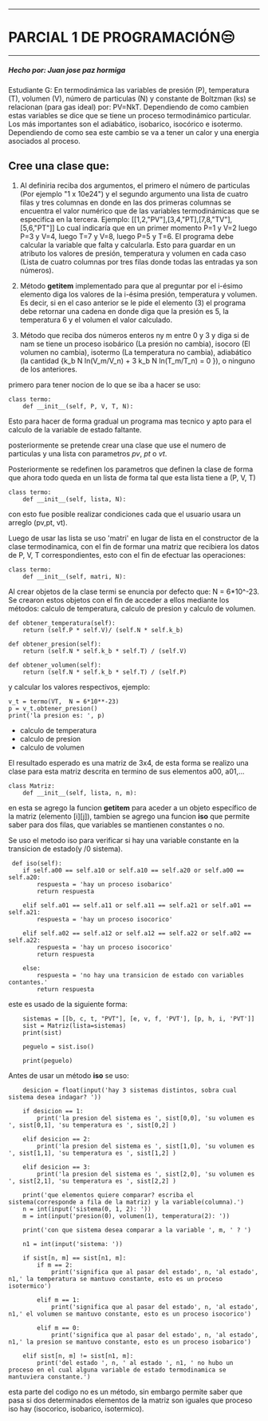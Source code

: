 

------------

# PARCIAL 1 DE PROGRAMACIÓN😒

------------
##### Hecho por: *Juan jose paz hormiga*

Estudiante G: En termodinámica las variables de presión (P), temperatura (T), volumen (V),
número de particulas (N) y constante de Boltzman (ks) se relacionan (para gas ideal) por:
PV=NkT. Dependiendo de como cambien estas variables
se dice que se tiene un proceso termodinámico particular. Los más importantes son el
adiabático, isobarico, isocórico e isotermo. Dependiendo de como sea este cambio se va
a tener un calor y una energia asociados al proceso. 
   
## Cree una clase que:
1. Al definiria reciba dos argumentos, el primero el número de particulas (Por ejemplo "1
x 10e24") y el segundo argumento una lista de cuatro filas y tres columnas en donde en
las dos primeras columnas se encuentra el valor numérico que de las variables termodinámicas que se especifica en la tercera.
     Ejemplo:
      [[1,2,"PV"],[3,4,"PT],[7,8,"TV"],[5,6,"PT"]] Lo cual indicaría que en un primer momento P=1 y V=2 luego P=3 y V=4, luego T=7 
      y V=8, luego P=5 y T=6.
	El programa debe calcular la variable que falta y calcularla. Esto para guardar en un atributo los valores de  presión, temperatura
      y volumen en cada caso (Lista de cuatro columnas por tres filas donde todas las entradas ya son números).

2. Método __getitem__ implementado para que al preguntar por el i-ésimo elemento diga  los valores de la i-ésima presión, temperatura
    y volumen. Es decir, si en el caso anterior se le pide el elemento (3) el programa debe retornar una cadena en donde diga que la presión es 5,
    la temperatura 6 y el volumen el valor calculado.

3. Método que reciba dos números enteros ny m entre 0 y 3 y diga si de nam se tiene un proceso isobárico (La presión no cambia), isocoro (El volumen no cambia), 
    isotermo (La temperatura no cambia), adiabático (la cantidad {k_b N ln(V_m/V_n)  +  3 k_b N ln(T_m/T_n)  =  0  }), o ninguno de los anteriores.

primero para tener nocion de lo que se iba a hacer se uso:

	class termo:
    	def __init__(self, P, V, T, N):

Esto para hacer de forma gradual un programa mas tecnico y apto para el calculo de la variable
de estado faltante.

posteriormente se pretende crear una clase que use el numero de particulas y una lista con parametros *pv*, *pt* o *vt*.

Posteriormente se redefinen los parametros que definen la clase de forma que ahora todo queda en un lista de forma tal que esta lista tiene a (P, V, T)

	class termo:
    	def __init__(self, lista, N):

con esto fue posible realizar condiciones cada que el usuario usara un arreglo (pv,pt, vt).

Luego de usar las lista se uso 'matri' en lugar de lista en el constructor de la clase termodinamica, con el fin de formar una matriz que recibiera los datos de P, V, T correspondientes, esto con el fin de efectuar las operaciones:

	class termo:
    	def __init__(self, matri, N):

Al crear objetos de la clase termi se enuncia por defecto que:   N = 6*10^-23. Se crearon 
estos objetos con el fin de acceder a ellos mediante los métodos:
calculo de temperatura, calculo de presion y calculo de volumen.

    def obtener_temperatura(self):
        return (self.P * self.V)/ (self.N * self.k_b)
    
    def obtener_presion(self):
        return (self.N * self.k_b * self.T) / (self.V)
    
    def obtener_volumen(self):
        return (self.N * self.k_b * self.T) / (self.P)

y calcular los valores respectivos, ejemplo:

	v_t = termo(VT,  N = 6*10**-23)
   	p = v_t.obtener_presion()
	print('la presion es: ', p)

- calculo de temperatura
- calculo de presion
- calculo de volumen

El resultado esperado es una matriz de 3x4, de esta forma se realizo una clase para esta
matriz descrita en termino de sus elementos a00, a01,...

	class Matriz:
		def __init__(self, lista, n, m):

en esta se agrego la funcion __getitem__ para aceder a un objeto específico 
 de la matriz (elemento [i][j]), tambien se agrego una funcion  __iso__ que permite
 saber para dos filas, que variables se mantienen constantes o no.
 
 Se uso el metodo iso para verificar si hay una variable constante en la transicion de 
 estado(y /0 sistema).
 
     def iso(self):
        if self.a00 == self.a10 or self.a10 == self.a20 or self.a00 == self.a20:
            respuesta = 'hay un proceso isobarico'
            return respuesta
        
        elif self.a01 == self.a11 or self.a11 == self.a21 or self.a01 == self.a21:
            respuesta = 'hay un proceso isocorico'
        
        elif self.a02 == self.a12 or self.a12 == self.a22 or self.a02 == self.a22:
            respuesta = 'hay un proceso isocorico'
            return respuesta

        else:
            respuesta = 'no hay una transicion de estado con variables contantes.'
            return respuesta

este es usado de la siguiente forma:

        sistemas = [[b, c, t, "PVT"], [e, v, f, 'PVT'], [p, h, i, 'PVT']]
        sist = Matriz(lista=sistemas)
        print(sist)

        peguelo = sist.iso()

        print(peguelo)

Antes de usar un método __iso__ se uso:

        desicion = float(input('hay 3 sistemas distintos, sobra cual sistema desea indagar? '))

        if desicion == 1:
            print('la presion del sistema es ', sist[0,0], 'su volumen es ', sist[0,1], 'su temperatura es ', sist[0,2] )

        elif desicion == 2:
            print('la presion del sistema es ', sist[1,0], 'su volumen es ', sist[1,1], 'su temperatura es ', sist[1,2] )

        elif desicion == 3:
            print('la presion del sistema es ', sist[2,0], 'su volumen es ', sist[2,1], 'su temperatura es ', sist[2,2] )

        print('que elementos quiere comparar? escriba el sistema(corresponde a fila de la matriz) y la variable(columna).') 
        n = int(input('sistema(0, 1, 2): '))
        m = int(input('presion(0), volumen(1), temperatura(2): '))
        
        print('con que sistema desea comparar a la variable ', m, ' ? ')

        n1 = int(input('sistema: '))

        if sist[n, m] == sist[n1, m]:
            if m == 2:
                print('significa que al pasar del estado', n, 'al estado', n1,' la temperatura se mantuvo constante, esto es un proceso isotermico')
            
            elif m == 1:
                print('significa que al pasar del estado', n, 'al estado', n1,' el volumen se mantuvo constante, esto es un proceso isocorico')

            elif m == 0:
                print('significa que al pasar del estado', n, 'al estado', n1,' la presion se mantuvo constante, esto es un proceso isobarico')
        
        elif sist[n, m] != sist[n1, m]:
            print('del estado ', n, ' al estado ', n1, ' no hubo un proceso en el cual alguna variable de estado termodinamica se mantuviera constante.')

esta parte del codigo no es un método, sin embargo permite saber que pasa si dos determinados elementos de la matriz son iguales que proceso iso hay (isocorico, isobarico, isotermico).


